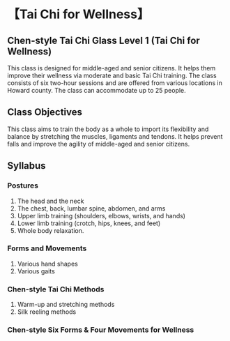 # 【Tai Chi for Wellness】

## Chen-style Tai Chi Glass Level 1 (Tai Chi for Wellness)

This class is designed for middle-aged and senior citizens. It helps them improve their wellness via moderate and basic Tai Chi training. The class consists of six two-hour sessions and are offered from various locations in Howard county. The class can accommodate up to 25 people.

## Class Objectives

This class aims to train the body as a whole to import its flexibility and balance by stretching the muscles, ligaments and tendons. It helps prevent falls and improve the agility of middle-aged and senior citizens. 

## Syllabus

### Postures

1. The head and the neck
2. The chest, back, lumbar spine, abdomen, and arms
3. Upper limb training (shoulders, elbows, wrists, and hands)
4. Lower limb training (crotch, hips, knees, and feet)
5. Whole body relaxation.

### Forms and Movements

1. Various hand shapes
2. Various gaits

### Chen-style Tai Chi Methods

1. Warm-up and stretching methods
2. Silk reeling methods

### Chen-style Six Forms & Four Movements for Wellness
